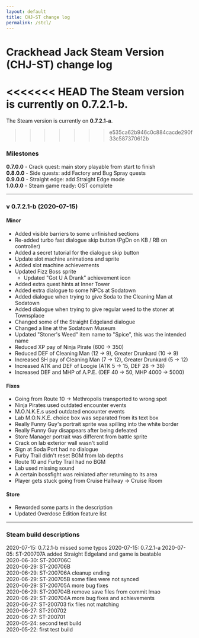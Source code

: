 ```yaml
---
layout: default
title: CHJ-ST change log
permalink: /stcl/
---
```


# Crackhead Jack Steam Version (CHJ-ST) change log

<<<<<<< HEAD
The Steam version is currently on **0.7.2.1-b**.
=======
The Steam version is currently on **0.7.2.1-a**.
>>>>>>> e535ca62b946c0c884cacde290f33c587370612b

### Milestones

**0.7.0.0** - Crack quest: main story playable from start to finish  
**0.8.0.0** - Side quests: add Factory and Bug Spray quests  
**0.9.0.0** - Straight edge: add Straight Edge mode  
**1.0.0.0** - Steam game ready: OST complete  

---

### v 0.7.2.1-b (2020-07-15)

#### Minor

- Added visible barriers to some unfinished sections
- Re-added turbo fast dialogue skip button (PgDn on KB / RB on controller)
- Added a secret tutorial for the dialogue skip button
- Update slot machine animations and sprite
- Added slot machine achievements
- Updated Fizz Boss sprite
    - Updated "Got U A Drank" achievement icon
- Added extra quest hints at Inner Tower
- Added extra dialogue to some NPCs at Sodatown
- Added dialogue when trying to give Soda to the Cleaning Man at Sodatown
- Added dialogue when trying to give regular weed to the stoner at Townsplace
- Changed some of the Straight Edgeland dialogue
- Changed a line at the Sodatown Museum
- Updated "Stoner's Weed" item name to "Spice", this was the intended name
- Reduced XP pay of Ninja Pirate (600 -> 350)
- Reduced DEF of Cleaning Man (12 -> 9), Greater Drunkard (10 -> 9)
- Increased SH pay of Cleaning Man (7 -> 12), Greater Drunkard (5 -> 12)
- Increased ATK and DEF of Loogie (ATK 5 -> 15, DEF 28 -> 38) 
- Increased DEF and MHP of A.P.E. (DEF 40 -> 50, MHP 4000 -> 5000)

#### Fixes

- Going from Route 10 -> Methropolis transported to wrong spot
- Ninja Pirates used outdated encounter events
- M.O.N.K.E.s used outdated encounter events
- Lab M.O.N.K.E. choice box was separated from its text box
- Really Funny Guy's portrait sprite was spilling into the white border
- Really Funny Guy disappears after being defeated
- Store Manager portrait was different from battle sprite
- Crack on lab exterior wall wasn't solid
- Sign at Soda Port had no dialogue
- Furby Trail didn't reset BGM from lab depths
- Route 10 and Furby Trail had no BGM
- Lab used missing sound
- A certain bossfight was reiniated after returning to its area
- Player gets stuck going from Cruise Hallway -> Cruise Room

#### Store

- Reworded some parts in the description
- Updated Overdose Edition feature list

---

### Steam build descriptions

2020-07-15: 0.7.2.1-b missed some typos
2020-07-15: 0.7.2.1-a
2020-07-05: ST-200707A added Straight Edgeland and game is beatable  
2020-06-30: ST-200706C  
2020-06-29: ST-200706B  
2020-06-29: ST-200706A cleanup ending  
2020-06-29: ST-200705B some files were not synced  
2020-06-29: ST-200705A more bug fixes  
2020-06-29: ST-200704B remove save files from commit lmao  
2020-06-29: ST-200704A more bug fixes and achievements  
2020-06-27: ST-200703 fix files not matching  
2020-06-27: ST-200702  
2020-06-27: ST-200701  
2020-05-24: second test build  
2020-05-22: first test build